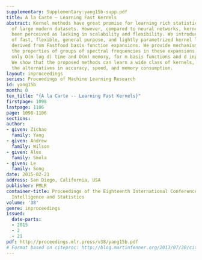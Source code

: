```yaml
---
supplementary: Supplementary:yang15b-supp.pdf
title: A la Carte – Learning Fast Kernels
abstract: Kernel methods have great promise for learning rich statistical representations
  of large modern datasets. However, compared to neural networks, kernel methods have
  been perceived as lacking in scalability and flexibility. We introduce a family
  of fast, flexible, general purpose, and lightly parametrized kernel learning methods,
  derived from Fastfood basis function expansions. We provide mechanisms to learn
  the properties of groups of spectral frequencies in these expansions, which require
  only O(m log d) time and O(m) memory, for m basis functions and d input dimensions.
  We show that the proposed methods can learn a wide class of kernels, outperforming
  the alternatives in accuracy, speed, and memory consumption.
layout: inproceedings
series: Proceedings of Machine Learning Research
id: yang15b
month: 0
tex_title: "{A la Carte -- Learning Fast Kernels}"
firstpage: 1098
lastpage: 1106
page: 1098-1106
sections: 
author:
- given: Zichao
  family: Yang
- given: Andrew
  family: Wilson
- given: Alex
  family: Smola
- given: Le
  family: Song
date: 2015-02-21
address: San Diego, California, USA
publisher: PMLR
container-title: Proceedings of the Eighteenth International Conference on Artificial
  Intelligence and Statistics
volume: '38'
genre: inproceedings
issued:
  date-parts:
  - 2015
  - 2
  - 21
pdf: http://proceedings.mlr.press/v38/yang15b.pdf
# Format based on citeproc: http://blog.martinfenner.org/2013/07/30/citeproc-yaml-for-bibliographies/
---
```

